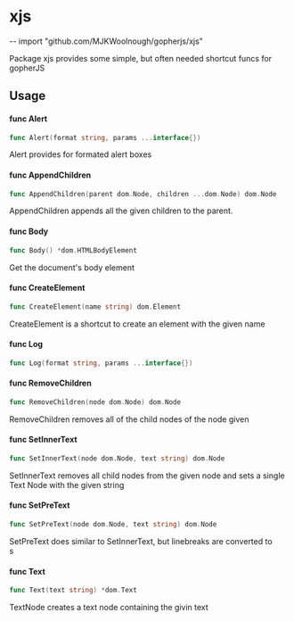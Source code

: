 # xjs
--
    import "github.com/MJKWoolnough/gopherjs/xjs"

Package xjs provides some simple, but often needed shortcut funcs for gopherJS

## Usage

#### func  Alert

```go
func Alert(format string, params ...interface{})
```
Alert provides for formated alert boxes

#### func  AppendChildren

```go
func AppendChildren(parent dom.Node, children ...dom.Node) dom.Node
```
AppendChildren appends all the given children to the parent.

#### func  Body

```go
func Body() *dom.HTMLBodyElement
```
Get the document's body element

#### func  CreateElement

```go
func CreateElement(name string) dom.Element
```
CreateElement is a shortcut to create an element with the given name

#### func  Log

```go
func Log(format string, params ...interface{})
```

#### func  RemoveChildren

```go
func RemoveChildren(node dom.Node) dom.Node
```
RemoveChildren removes all of the child nodes of the node given

#### func  SetInnerText

```go
func SetInnerText(node dom.Node, text string) dom.Node
```
SetInnerText removes all child nodes from the given node and sets a single Text
Node with the given string

#### func  SetPreText

```go
func SetPreText(node dom.Node, text string) dom.Node
```
SetPreText does similar to SetInnerText, but linebreaks are converted to <br />s

#### func  Text

```go
func Text(text string) *dom.Text
```
TextNode creates a text node containing the givin text
